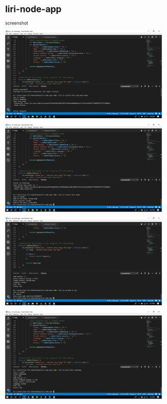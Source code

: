 # liri-node-app

screenshot 

![spotify](/Screenshots/spotify.png)

![concert](/Screenshots/concert.png)

![dowhatitsay](/Screenshots/dowhatitsay.png)

![movie](/Screenshots/movie.png)